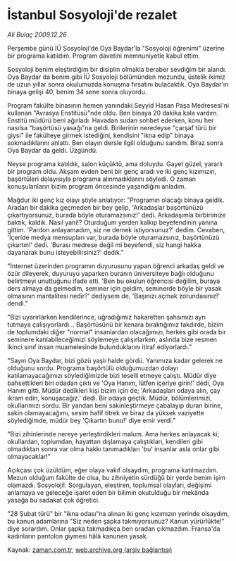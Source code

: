 # İstanbul Sosyoloji'de rezalet

*Ali Bulaç 2009.12.26*

<tr><td class="metin" colspan="2" style="padding-top: 20px; padding-left: 5px; ">Perşembe günü İÜ Sosyoloji'de Oya Baydar'la "Sosyoloji öğrenimi" üzerine bir programa katıldım. Program davetini memnuniyetle kabul ettim.</td></tr><tr><td class="metin" colspan="2" style="padding-top: 20px; padding-left: 5px; "><p>Sosyoloji benim eleştirdiğim bir disiplin olmakla beraber sevdiğim bir alandı. Oya Baydar da benim gibi İÜ Sosyoloji bölümünden mezundu, üstelik ikimiz de uzun yıllar sonra okulumuzda konuşma fırsatını bulacaktık. Oya Baydar'ın binaya gelişi 40, benim 34 sene sonra oluyordu. 
<p>     Program fakülte binasının hemen yanındaki Seyyid Hasan Paşa Medresesi'ni kullanan "Avrasya Enstitüsü"nde oldu. Ben binaya 20 dakika kala vardım. Enstitü müdürü beni ağırladı. Havadan sudan sohbet ederken, konu her nasılsa "başörtüsü yasağı"na geldi. Birilerinin neredeyse "çarşaf türü bir giysi" ile fakülteye girmek istediğini, kendisini "ikna edip" binaya sokmadıklarını anlattı. Ben olayın dersle ilgili olduğunu sandım. Biraz sonra Oya Baydar da geldi. Üzgündü. 
<p>     Neyse programa katıldık, salon küçüktü, ama doluydu. Gayet güzel, yararlı bir program oldu. Akşam evden beni bir genç aradı ve iki genç kızımızın, başörtüleri dolayısıyla programa alınmadıklarını söyledi. O zaman konuşulanların bizim program öncesinde yaşandığını anladım. 
 <p>     Mağdur iki genç kız olayı şöyle anlatıyor: "Programın olacağı binaya geldik. Aradan bir dakika geçmeden bir bey gelip, 'Arkadaşlar başörtünüzü çıkartıyorsunuz, burada böyle oturamazsınız!' dedi. Arkadaşımla birbirimize baktık, kaldık. Nasıl yani!? Oturduğum yerden kalkıp beyefendinin yanına gittim. 'Pardon anlayamadım, siz ne demek istiyorsunuz?' dedim. Cevaben, 'İçeride medya mensupları var, burada böyle oturamazsınız, başörtünüzü çıkartın!' dedi. 'Burası medrese değil mi beyefendi, siz hangi hakka dayanarak bunu isteyebilirsiniz?' dedik." 
<p>     "İnternet üzerinden programın duyurusunu yapan öğrenci arkadaş geldi ve özür dileyerek, duyuruyu yaparken buranın üniversiteye bağlı olduğunu belirtmeyi unuttuğunu ifade etti. 'Ben bu okulun öğrencisi değilim, buraya ders almaya da gelmedim, seminer için geldim, seminerde böyle bir yasak olmasının mantalitesi nedir?' dediysem de, 'Başınızı açmak zorundasınız!' dendi." 
<p>      "Bizi uyarırlarken kendilerince, uğradığımız hakaretten şahsımızı ayrı tutmaya çalışıyorlardı... Başörtüsünü bir kenara bıraktığımız takdirde, bizim de toplumdaki diğer "normal" insanlardan olacağımızı, herkes gibi orada bir seminere katılabileceğimizi söylemeye çalışırlarken, aslında bize resmen ikinci sınıf insan muamelesinde bulunduklarını itiraf ediyorlardı."
<p>       "Sayın Oya Baydar, bizi gözü yaşlı halde gördü. Yanımıza kadar gelerek ne olduğunu sordu. Programa başörtülü olduğumuzdan dolayı katılamayacağımızı söylediğimizde bizi teselli etmeye çalıştı. Müdür diye bahsettikleri biri odadan çıktı ve 'Oya Hanım, lütfen içeriye girin!' dedi, Oya Hanım gitti. Müdür dedikleri kişi bizim için de; 'Arkadaşları odaya alın, çay ikram edin, konuşacağız.' dedi. Bir odaya geçtik. Müdür, bölümlerimizi, okullarımızı sordu. Bir yandan beni sakinleştirmeye çabalayıp duran birine, sakin olamayacağımı, sesim hafif titrek ve biraz da yüksek vaziyette söylediğimde, müdür bey 'Çıkartın bunu!' diye emir verdi."   
<p>     "Bizi zihinlerinde nereye yerleştirdikleri malum. Ama herkes anlayacak ki; okullardan, toplumdan, hayattan dışlamaya çalıştıkları, kendileri gibi olmadıktan sonra var olma hakkı tanımadıkları 'bu' insanlar asla onlar gibi olmayacaklar!" 
<p>     Açıkçası çok üzüldüm, eğer olaya vakıf olsaydım, programa katılmazdım. Mezun olduğum fakülte de olsa, bu zihniyetin sürdüğü bir yerde benim işim olamazdı. Sosyoloji!. Sorgulayan, eleştiren, toplumsal olayları, değişimi anlamaya ve geleceğe işaret eden bir bilimin okutulduğu bir mekânda yasağa bu sadakat çok öğretici. 
  <p>    "28 Şubat türü" bir "ikna odası"na alınan iki genç kızımızın yerinde olsaydım, bu kanun adamlarına "Siz neden şapka takmıyorsunuz? Kanun yürürlükte!" diye sorardım. Onlar şapka takmadıkça ben oradan çıkmazdım. Fransa'da kadınların pantolon giymesi hâlâ kanunen yasak. 
<br/></p></p></p></p></p></p></p></p></p></p></td></tr>

Kaynak: [zaman.com.tr](http://zaman.com.tr/yazar.do?yazino=932240), [web.archive.org (arşiv bağlantısı)](http://web.archive.org/web/20100125100249/http://www.zaman.com.tr:80/yazar.do?yazino=932240)
